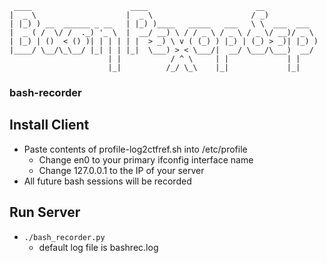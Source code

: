 ```
 ____                      ____                        __
|  _ \                    |  _ \                      / _)
| |_) ) __  ______ _ __   | |_) )____   _____   ___   \ \  ___  ___
|  _ ( /  \/ /  ._) '_ \  |  __/ __) \ / / _ \ / _ \ / _ \/ __)/ _ \
| |_) | ()  < () )| | | | | |  > _) \ v ( (_) ) |_) | (_) > _)| |_) )
|____/ \__/\_\__/ |_| | | |_|  \___) > < \___/|  __/ \___/\___)  __/
                      | |           / ^ \     | |             | |
                      |_|          /_/ \_\    |_|             |_|
```
### bash-recorder

## Install Client
* Paste contents of profile-log2ctfref.sh into /etc/profile
    * Change en0 to your primary ifconfig interface name
    * Change 127.0.0.1 to the IP of your server
* All future bash sessions will be recorded

## Run Server
* `./bash_recorder.py`
	* default log file is bashrec.log
